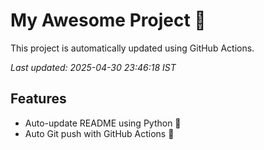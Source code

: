 # My Awesome Project 🚀

This project is automatically updated using GitHub Actions.

_Last updated: 2025-04-30 23:46:18 IST_

## Features
- Auto-update README using Python 🐍
- Auto Git push with GitHub Actions 🤖
